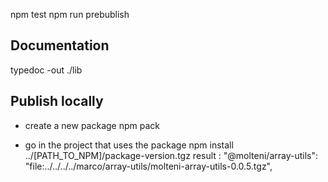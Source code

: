npm test
npm run prebublish

## Documentation
typedoc -out ./lib


## Publish locally

- create a new package
npm pack

- go in the project that uses the package
npm install ../[PATH_TO_NPM]/package-version.tgz
result :
  "@molteni/array-utils": "file:../../../../marco/array-utils/molteni-array-utils-0.0.5.tgz",